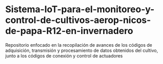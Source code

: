 # Sistema-IoT-para-el-monitoreo-y-control-de-cultivos-aerop-nicos-de-papa-R12-en-invernadero
Repositorio enfocado en la recopilación de avances de los códigos de adquisición, transmisión y procesamiento de datos obtenidos del cultivo, junto a los códigos de conexión y control de actuadores
